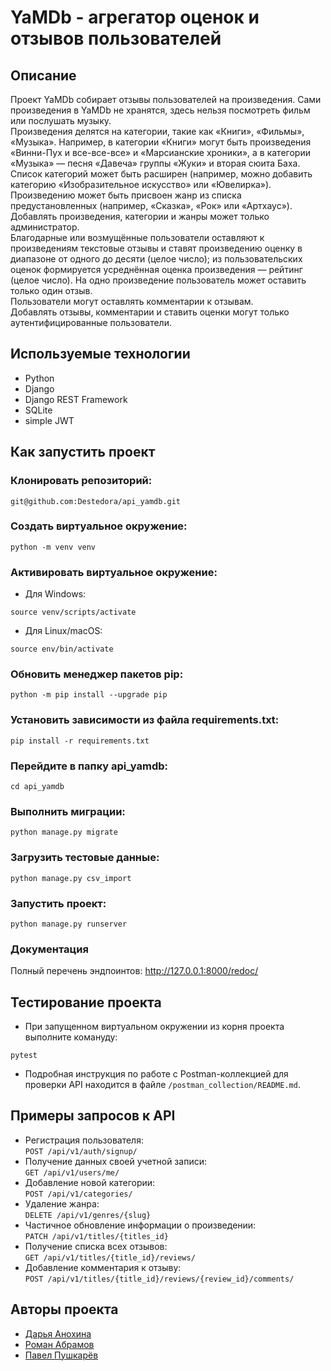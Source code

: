 # YaMDb - агрегатор оценок и отзывов пользователей

## Описание
Проект YaMDb собирает отзывы пользователей на произведения. Сами произведения в YaMDb не хранятся, здесь нельзя посмотреть фильм или послушать музыку.</br>
Произведения делятся на категории, такие как «Книги», «Фильмы», «Музыка». Например, в категории «Книги» могут быть произведения «Винни-Пух и все-все-все» и «Марсианские хроники», а в категории «Музыка» — песня «Давеча» группы «Жуки» и вторая сюита Баха. Список категорий может быть расширен (например, можно добавить категорию «Изобразительное искусство» или «Ювелирка»). </br>
Произведению может быть присвоен жанр из списка предустановленных (например, «Сказка», «Рок» или «Артхаус»). </br>
Добавлять произведения, категории и жанры может только администратор.</br>
Благодарные или возмущённые пользователи оставляют к произведениям текстовые отзывы и ставят произведению оценку в диапазоне от одного до десяти (целое число); из пользовательских оценок формируется усреднённая оценка произведения — рейтинг (целое число). На одно произведение пользователь может оставить только один отзыв.</br>
Пользователи могут оставлять комментарии к отзывам.</br>
Добавлять отзывы, комментарии и ставить оценки могут только аутентифицированные пользователи.</br>


## Используемые технологии

* Python
* Django
* Django REST Framework
* SQLite
* simple JWT


## Как запустить проект

### Клонировать репозиторий:  
``` 
git@github.com:Destedora/api_yamdb.git
```    
### Cоздать виртуальное окружение:

```
python -m venv venv
```

### Активировать виртуальное окружение:

- Для Windows:
```
source venv/scripts/activate
```
- Для Linux/macOS:
```
source env/bin/activate
``` 

### Обновить менеджер пакетов pip:

```
python -m pip install --upgrade pip
```

### Установить зависимости из файла requirements.txt:

```
pip install -r requirements.txt
```

### Перейдите в папку api_yamdb:

```
cd api_yamdb
```

### Выполнить миграции:

```
python manage.py migrate
```

### Загрузить тестовые данные:

```
python manage.py csv_import 
```

### Запустить проект:

```
python manage.py runserver
```

### Документация

Полный перечень эндпоинтов: http://127.0.0.1:8000/redoc/

## Тестирование проекта
- При запущенном виртуальном окружении 
из корня проекта выполните комануду: 
```
pytest
```
- Подробная инструкция по работе с Postman-коллекцией 
для проверки API находится в файле `/postman_collection/README.md`.

## Примеры запросов к API
- Регистрация пользователя:  
``` POST /api/v1/auth/signup/ ```  
- Получение данных своей учетной записи:  
``` GET /api/v1/users/me/ ```  
- Добавление новой категории:  
``` POST /api/v1/categories/ ```
- Удаление жанра:  
``` DELETE /api/v1/genres/{slug} ```
- Частичное обновление информации о произведении:  
``` PATCH /api/v1/titles/{titles_id} ```
- Получение списка всех отзывов:  
``` GET /api/v1/titles/{title_id}/reviews/ ```
- Добавление комментария к отзыву:  
``` POST /api/v1/titles/{title_id}/reviews/{review_id}/comments/ ```

## Авторы проекта

- [Дарья Анохина](https://github.com/Destedora)
- [Роман Абрамов](https://github.com/abramovrs)
- [Павел Пушкарёв](https://github.com/PushkarevP)
